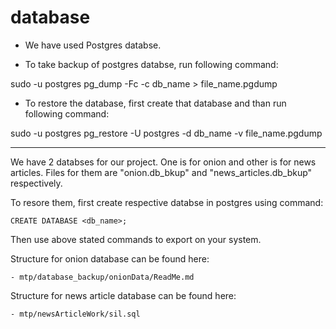 # database


* We have used Postgres databse.

* To take backup of postgres databse, run following command:

sudo -u postgres pg_dump -Fc -c db_name > file_name.pgdump

* To restore the database, first create that database and than run following command:

sudo -u postgres pg_restore -U postgres -d db_name -v file_name.pgdump

------------------------------------------------------------------------------------------------------

We have 2 databses for our project. One is for onion and other is for news articles. Files for them are "onion.db_bkup" and "news_articles.db_bkup" respectively.

To resore them, first create respective databse in postgres using command:

	CREATE DATABASE <db_name>;
	
Then use above stated commands to export on your system.

Structure for onion database can be found here:

	- mtp/database_backup/onionData/ReadMe.md
	
Structure for news article database can be found here:

	- mtp/newsArticleWork/sil.sql
